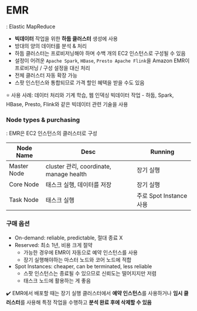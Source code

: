 # EMR

: Elastic MapReduce

- **빅데이터** 작업을 위한 **하둡 클러스터** 생성에 사용
- 방대의 양의 데이터를 분석 & 처리
- 하둡 클러스터는 프로비저닝해야 하며 수백 개의 EC2 인스턴스로 구성될 수 있음
- 설정이 어려운 <code>Apache Spark</code>, <code>HBase</code>, <code>Presto Apache Flink</code>을 Amazon EMR이 프로비저닝 / 구성 설정을 대신 처리
- 전체 클러스터 자동 확장 가능
- 스팟 인스턴스와 통합되므로 가격 할인 혜택을 받을 수도 있음

⭐️ 사용 사례: 데이터 처리와 기계 학습, 웹 인덱싱 빅데이터 작업 - 하둡, Spark, HBase, Presto, Flink와 같은 빅데이터 관련 기술을 사용

### Node types & purchasing

: EMR은 EC2 인스턴스의 클러스터로 구성

| Node Name | Desc | Running |
|---|---|---|
| Master Node | cluster 관리, coordinate, manage health | 장기 실행 |
| Core Node | 태스크 실행, 데이터를 저장 | 장기 실행 |
| Task Node | 태스크 실행 | 주로 Spot Instance 사용 |

### 구매 옵션 

- On-demand: reliable, predictable, 절대 종료 X
- Reserved: 최소 1년, 비용 크게 절약
  - 가능한 경우에 EMR이 자동으로 예약 인스턴스를 사용
  - 장기 실행해야하는 마스터 노드와 코어 노드에 적합
- Spot Instances: cheaper, can be terminated, less reliable
    - 스팟 인스턴스는 종료될 수 있으므로 신뢰도는 떨어지지만 저렴
    - 태스크 노드에 활용하는 게 좋음

✔️ EMR에서 배포할 때는 장기 실행 클러스터에서 **예약 인스턴스**를 사용하거나 **임시 클러스터**를 사용해 특정 작업을 수행하고 **분석 완료 후에 삭제할 수 있음**